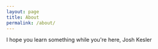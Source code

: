 ```yaml
---
layout: page
title: About
permalink: /about/
---
```


I hope you learn something while you're here,
Josh Kesler
